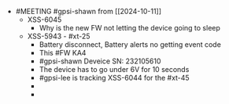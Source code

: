 - #MEETING #gpsi-shawn from [[2024-10-11]]
	- XSS-6045
		- Why is the new FW not letting the device going to sleep
	- XSS-5943 - #xt-25
		- Battery disconnect, Battery alerts no getting event code
		- This #FW KA4
		- #gpsi-shawn Deveice SN: 232105610
		- The device has to go under 6V for 10 seconds
		- #gpsi-lee is tracking XSS-6044 for the #xt-45
		-
		-